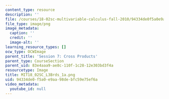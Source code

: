 ```yaml
---
content_type: resource
description: ''
file: /courses/18-02sc-multivariable-calculus-fall-2010/94334de0f5a0e9aa98debfc59e75ef6a_MIT18_02SC_L3Brds_1a.png
file_type: image/png
image_metadata:
  caption: ''
  credit: ''
  image-alt: ''
learning_resource_types: []
ocw_type: OCWImage
parent_title: 'Session 7: Cross Products'
parent_type: CourseSection
parent_uid: 83e4aaa9-ae8c-110f-1c28-12e303bd3f4a
resourcetype: Image
title: MIT18_02SC_L3Brds_1a.png
uid: 94334de0-f5a0-e9aa-98de-bfc59e75ef6a
video_metadata:
  youtube_id: null
---
```

